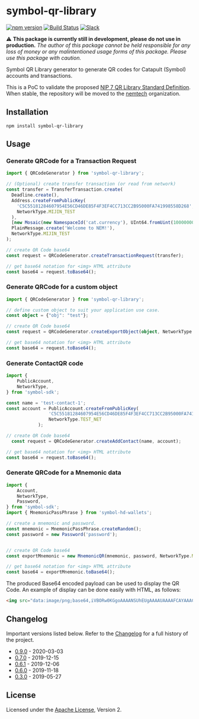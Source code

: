 # symbol-qr-library

[![npm version](https://badge.fury.io/js/symbol-qr-library.svg)](https://badge.fury.io/js/symbol-qr-library)
[![Build Status](https://travis-ci.org/nemfoundation/symbol-qr-library.svg?branch=master)](https://travis-ci.org/nemfoundation/symbol-qr-library)
[![Slack](https://img.shields.io/badge/chat-on%20slack-green.svg)](https://nem2.slack.com/messages/CB0UU89GS//)

:warning: **This package is currently still in development, please do not use in production.** *The author of this package cannot be held responsible for any loss of money or any malintentioned usage forms of this package. Please use this package with caution.*

Symbol QR Library generator to generate QR codes for Catapult (Symbol) accounts and transactions.

This is a PoC to validate the proposed [NIP 7 QR Library Standard Definition](https://github.com/nemtech/NIP/issues/3). When stable, the repository will be moved to the [nemtech](https://github.com/nemtech) organization.

## Installation

`npm install symbol-qr-library`

## Usage

### Generate QRCode for a Transaction Request

```typescript
import { QRCodeGenerator } from 'symbol-qr-library';

// (Optional) create transfer transaction (or read from network)
const transfer = TransferTransaction.create(
  Deadline.create(),
  Address.createFromPublicKey(
    'C5C55181284607954E56CD46DE85F4F3EF4CC713CC2B95000FA741998558D268',
    NetworkType.MIJIN_TEST
  ),
  [new Mosaic(new NamespaceId('cat.currency'), UInt64.fromUint(10000000))],
  PlainMessage.create('Welcome to NEM!'),
  NetworkType.MIJIN_TEST
);

// create QR Code base64
const request = QRCodeGenerator.createTransactionRequest(transfer);

// get base64 notation for <img> HTML attribute
const base64 = request.toBase64();
```

### Generate QRCode for a custom object

```typescript
import { QRCodeGenerator } from 'symbol-qr-library';

// define custom object to suit your application use case.
const object = {"obj": "test"};

// create QR Code base64
const request = QRCodeGenerator.createExportObject(object, NetworkType.TEST_NET);

// get base64 notation for <img> HTML attribute
const base64 = request.toBase64();

```

### Generate ContactQR code

```typescript
import {
    PublicAccount,
    NetworkType,
} from 'symbol-sdk';

const name = 'test-contact-1';
const account = PublicAccount.createFromPublicKey(
                'C5C55181284607954E56CD46DE85F4F3EF4CC713CC2B95000FA741998558D268',
                NetworkType.TEST_NET
            );

// create QR Code base64
  const request = QRCodeGenerator.createAddContact(name, account);

// get base64 notation for <img> HTML attribute
const base64 = request.toBase64();

```

### Generate QRCode for a Mnemonic data

```typescript
import {
    Account,
    NetworkType,
    Password,
} from 'symbol-sdk';
import { MnemonicPassPhrase } from 'symbol-hd-wallets';

// create a mnemonic and password.
const mnemonic = MnemonicPassPhrase.createRandom();
const password = new Password('password');


// create QR Code base64
const exportMnemonic = new MnemonicQR(mnemonic, password, NetworkType.MIJIN_TEST, 'no-chain-id');

// get base64 notation for <img> HTML attribute
const base64 = exportMnemonic.toBase64();

```




The produced Base64 encoded payload can be used to display the QR Code. An example of display can be done easily with HTML, as follows:

```html
<img src="data:image/png;base64,iVBORw0KGgoAAAANSUhEUgAAAAUAAAAFCAYAAACNbyblAAAAHElEQVQI12P4//8/w38GIAXDIBKE0DHxgljNBAAO9TXL0Y4OHwAAAABJRU5ErkJggg==" alt="Transfer Transaction QR code" />
```

## Changelog

Important versions listed below. Refer to the [Changelog](CHANGELOG.md) for a full history of the project.

- [0.9.0](CHANGELOG.md) - 2020-03-03
- [0.7.0](CHANGELOG.md) - 2019-12-15
- [0.6.1](CHANGELOG.md) - 2019-12-06
- [0.6.0](CHANGELOG.md) - 2019-11-18
- [0.3.0](CHANGELOG.md) - 2019-05-27

## License

Licensed under the [Apache License](LICENSE.md), Version 2.
